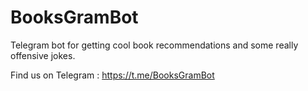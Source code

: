 # BooksGramBot
Telegram bot for getting cool book recommendations and some really offensive jokes.

Find us on Telegram : https://t.me/BooksGramBot


